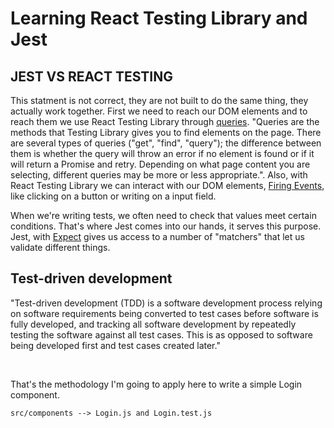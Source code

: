 # Learning React Testing Library and Jest

## JEST VS REACT TESTING

This statment is not correct, they are not built to do the same thing, they actually work together. First we need to reach our DOM elements and to reach them we use React Testing Library through [queries](https://testing-library.com/docs/queries/about). "Queries are the methods that Testing Library gives you to find elements on the page. There are several types of queries ("get", "find", "query"); the difference between them is whether the query will throw an error if no element is found or if it will return a Promise and retry. Depending on what page content you are selecting, different queries may be more or less appropriate.". Also, with React Testing Library we can interact with our DOM elements, [Firing Events](https://testing-library.com/docs/dom-testing-library/api-events), like clicking on a button or writing on a input field.

When we're writing tests, we often need to check that values meet certain conditions. That's where Jest comes into our hands, it serves this purpose. Jest, with [Expect](https://jestjs.io/docs/expect) gives us access to a number of "matchers" that let us validate different things.

## Test-driven development

"Test-driven development (TDD) is a software development process relying on software requirements being converted to test cases before software is fully developed, and tracking all software development by repeatedly testing the software against all test cases. This is as opposed to software being developed first and test cases created later."

<br>

That's the methodology I'm going to apply here to write a simple Login component.

```
src/components --> Login.js and Login.test.js
```
